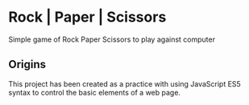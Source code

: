 # Rock | Paper | Scissors

Simple game of Rock Paper Scissors to play against computer

## Origins

This project has been created as a practice with using JavaScript ES5 syntax to control the basic elements of a web page.
